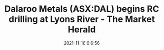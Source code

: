 ---
"title": "Dalaroo Metals (ASX:DAL) begins RC drilling at Lyons River - The Market Herald"
"date": "2021-11-16 6:6:56"
"feed_name": "GOOGLENEWSDRILLING"
"feed_website": "https://news.google.com/search?q=drilling%2Bincident&hl=en-US&gl=US&ceid=US:en"
"feed_rss": "https://news.google.com/rss/search?q=drilling%2Bincident&hl=en-US&gl=US&ceid=US:en"
"link": "https://themarketherald.com.au/black-dragon-gold-asxbdg-gets-ready-to-raise-capital-2021-11-16/"
"source": "{'href': 'https://themarketherald.com.au', 'title': 'The Market Herald'}"
"file": "_posts/2021-1-1-c497c7b166c2662b3a9ac4800fdf725e4baa15cd.md"
"accident": "1"
"drilling": "0"
"dead": "0"
"injured": "0"
"arrested": "0"
"place": "unknown place"
"where": "unknown site"
"causes": "unknown"
"place_uri": "unknown place"
---